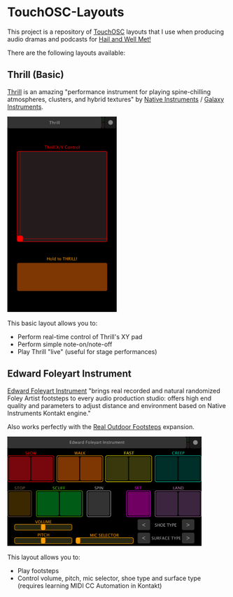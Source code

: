 # TouchOSC-Layouts

This project is a repository of [TouchOSC](https://hexler.net/software/touchosc) layouts that I use when producing audio dramas and podcasts for [Hail and Well Met!](https://hailandwellmetpodcast.com)

There are the following layouts available:

## Thrill (Basic)

[Thrill](http://www.galaxy-instruments.com/thrill.html) is an amazing "performance instrument for playing spine-chilling atmospheres, clusters, and hybrid textures" by [Native Instruments](https://www.native-instruments.com/en/products/komplete/cinematic/thrill/) / [Galaxy Instruments](http://www.galaxy-instruments.com/thrill.html).

<img src="https://github.com/mikenye/TouchOSC-Layouts/raw/master/Thrill%20(Basic)/img/Layout.png" alt="Thrill XY Basic (iPhone) Layout Image" width=250px>

This basic layout allows you to:
* Perform real-time control of Thrill's XY pad
* Perform simple note-on/note-off
* Play Thrill "live" (useful for stage performances)


## Edward Foleyart Instrument

[Edward Foleyart Instrument](https://tovusound.com/shop/edward-foley-artist-instrument/) "brings real recorded and natural randomized Foley Artist footsteps to every audio production studio: offers high end quality and parameters to adjust distance and environment based on Native Instruments Kontakt engine."

Also works perfectly with the [Real Outdoor Footsteps](https://tovusound.com/shop/real-outdoor-footsteps-efi/) expansion.

<img src="https://github.com/mikenye/TouchOSC-Layouts/raw/master/Edward%20Foleyart%20Instrument/img/Layout.png" alt="Edward Foley Art (iPhone) Layout Image" width=444px>

This layout allows you to:
* Play footsteps
* Control volume, pitch, mic selector, shoe type and surface type (requires learning MIDI CC Automation in Kontakt)
